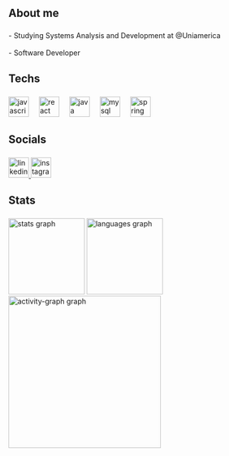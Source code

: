 <h2 align="left">About me</h2>

###

<p align="left">- Studying Systems Analysis and Development at @Uniamerica<br><br>- Software Developer</p>

###

<h2 align="left">Techs</h2>

###

<div align="left">
  <img src="https://skillicons.dev/icons?i=js" height="40" alt="javascript logo"  />
  <img width="12" />
  <img src="https://skillicons.dev/icons?i=react" height="40" alt="react logo"  />
  <img width="12" />
  <img src="https://skillicons.dev/icons?i=java" height="40" alt="java logo"  />
  <img width="12" />
  <img src="https://skillicons.dev/icons?i=mysql" height="40" alt="mysql logo"  />
  <img width="12" />
  <img src="https://skillicons.dev/icons?i=spring" height="40" alt="spring logo"  />
</div>

###

<h2 align="left">Socials</h2>

###

<div align="left">
  <a  href="https://www.linkedin.com/in/rosdrigo">
  <img src="https://cdn.simpleicons.org/linkedin/0A66C2" href="https://www.linkedin.com/in/rosdrigo" height="40" alt="linkedin logo"  />
    </a>
  <a href="https://www.instagram.com/rosdrigol" >
  <img src="https://cdn.simpleicons.org/instagram/E4405F" height="40" alt="instagram logo"  />
  </a>
</div>

###

<h2 align="left">Stats</h2>

###

<div align="left">
  <img src="https://github-readme-stats.vercel.app/api?username=rosdrigo&hide_title=false&hide_rank=false&show_icons=true&include_all_commits=true&count_private=true&disable_animations=false&theme=monokai&locale=en&hide_border=false&order=1" height="150" alt="stats graph"  />
  <img src="https://github-readme-stats.vercel.app/api/top-langs?username=rosdrigo&locale=en&hide_title=false&layout=compact&card_width=320&langs_count=5&theme=monokai&hide_border=false&order=2" height="150" alt="languages graph"  />
  <img src="https://github-readme-activity-graph.vercel.app/graph?username=rosdrigo&radius=16&theme=monokai&area=true&order=5" height="300" alt="activity-graph graph"  />
</div>

###
